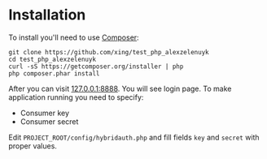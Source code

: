# Installation
To install you'll need to use [Composer](http://getcomposer.org/):
```
git clone https://github.com/xing/test_php_alexzelenuyk
cd test_php_alexzelenuyk
curl -sS https://getcomposer.org/installer | php
php composer.phar install
```
After you can visit [127.0.0.1:8888](http://127.0.0.1:8888).
You will see login page.
To make application running you need to specify:
 - Consumer key 
 - Consumer secret

Edit `PROJECT_ROOT/config/hybridauth.php` and fill fields `key` and `secret` with proper values.

